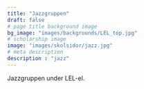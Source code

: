 ```yaml
---
title: "Jazzgruppen"
draft: false
# page title background image
bg_image: "images/backgrounds/LEL_top.jpg"
# scholarship image
image: "images/skolsidor/jazz.jpg"
# meta description
description : "jazz"
---
```


Jazzgruppen under LEL-el. 

